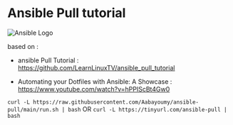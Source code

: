 # Ansible Pull tutorial

![Ansible Logo](https://www.learnlinux.tv/wp-content/uploads/2020/12/ansible-e1607524003363.png)

based on :
 - ansible Pull Tutorial : https://github.com/LearnLinuxTV/ansible_pull_tutorial

 - Automating your Dotfiles with Ansible: A Showcase : https://www.youtube.com/watch?v=hPPIScBt4Gw0




```curl -L https://raw.githubusercontent.com/Aabayoumy/ansible-pull/main/run.sh | bash```
OR 
```curl -L https://tinyurl.com/ansible-pull | bash```

